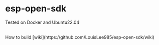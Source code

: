 # esp-open-sdk

 Tested on Docker and Ubuntu22.04
 <br>

 <br>
How to build  [wiki](https://github.com/LouisLee985/esp-open-sdk/wiki)
